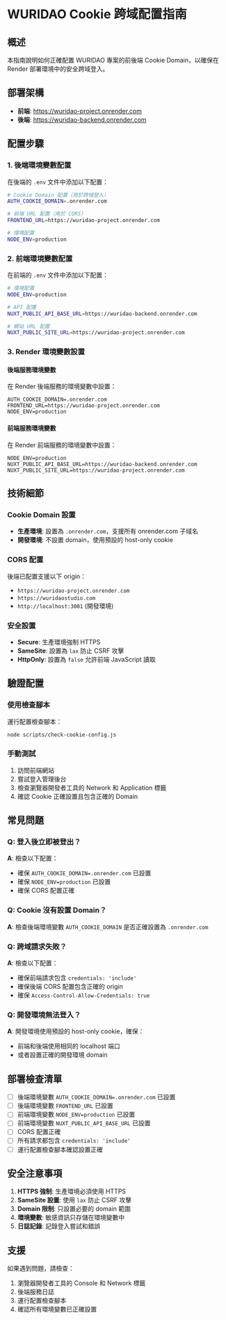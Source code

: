 # WURIDAO Cookie 跨域配置指南

## 概述

本指南說明如何正確配置 WURIDAO 專案的前後端 Cookie Domain，以確保在 Render 部署環境中的安全跨域登入。

## 部署架構

- **前端**: https://wuridao-project.onrender.com
- **後端**: https://wuridao-backend.onrender.com

## 配置步驟

### 1. 後端環境變數配置

在後端的 `.env` 文件中添加以下配置：

```bash
# Cookie Domain 配置（用於跨域登入）
AUTH_COOKIE_DOMAIN=.onrender.com

# 前端 URL 配置（用於 CORS）
FRONTEND_URL=https://wuridao-project.onrender.com

# 環境配置
NODE_ENV=production
```

### 2. 前端環境變數配置

在前端的 `.env` 文件中添加以下配置：

```bash
# 環境配置
NODE_ENV=production

# API 配置
NUXT_PUBLIC_API_BASE_URL=https://wuridao-backend.onrender.com

# 網站 URL 配置
NUXT_PUBLIC_SITE_URL=https://wuridao-project.onrender.com
```

### 3. Render 環境變數設置

#### 後端服務環境變數

在 Render 後端服務的環境變數中設置：

```
AUTH_COOKIE_DOMAIN=.onrender.com
FRONTEND_URL=https://wuridao-project.onrender.com
NODE_ENV=production
```

#### 前端服務環境變數

在 Render 前端服務的環境變數中設置：

```
NODE_ENV=production
NUXT_PUBLIC_API_BASE_URL=https://wuridao-backend.onrender.com
NUXT_PUBLIC_SITE_URL=https://wuridao-project.onrender.com
```

## 技術細節

### Cookie Domain 設置

- **生產環境**: 設置為 `.onrender.com`，支援所有 onrender.com 子域名
- **開發環境**: 不設置 domain，使用預設的 host-only cookie

### CORS 配置

後端已配置支援以下 origin：
- `https://wuridao-project.onrender.com`
- `https://wuridaostudio.com`
- `http://localhost:3001` (開發環境)

### 安全設置

- **Secure**: 生產環境強制 HTTPS
- **SameSite**: 設置為 `lax` 防止 CSRF 攻擊
- **HttpOnly**: 設置為 `false` 允許前端 JavaScript 讀取

## 驗證配置

### 使用檢查腳本

運行配置檢查腳本：

```bash
node scripts/check-cookie-config.js
```

### 手動測試

1. 訪問前端網站
2. 嘗試登入管理後台
3. 檢查瀏覽器開發者工具的 Network 和 Application 標籤
4. 確認 Cookie 正確設置且包含正確的 Domain

## 常見問題

### Q: 登入後立即被登出？

**A**: 檢查以下配置：
- 確保 `AUTH_COOKIE_DOMAIN=.onrender.com` 已設置
- 確保 `NODE_ENV=production` 已設置
- 確保 CORS 配置正確

### Q: Cookie 沒有設置 Domain？

**A**: 檢查後端環境變數 `AUTH_COOKIE_DOMAIN` 是否正確設置為 `.onrender.com`

### Q: 跨域請求失敗？

**A**: 檢查以下配置：
- 確保前端請求包含 `credentials: 'include'`
- 確保後端 CORS 配置包含正確的 origin
- 確保 `Access-Control-Allow-Credentials: true`

### Q: 開發環境無法登入？

**A**: 開發環境使用預設的 host-only cookie，確保：
- 前端和後端使用相同的 localhost 端口
- 或者設置正確的開發環境 domain

## 部署檢查清單

- [ ] 後端環境變數 `AUTH_COOKIE_DOMAIN=.onrender.com` 已設置
- [ ] 後端環境變數 `FRONTEND_URL` 已設置
- [ ] 前端環境變數 `NODE_ENV=production` 已設置
- [ ] 前端環境變數 `NUXT_PUBLIC_API_BASE_URL` 已設置
- [ ] CORS 配置正確
- [ ] 所有請求都包含 `credentials: 'include'`
- [ ] 運行配置檢查腳本確認設置正確

## 安全注意事項

1. **HTTPS 強制**: 生產環境必須使用 HTTPS
2. **SameSite 設置**: 使用 `lax` 防止 CSRF 攻擊
3. **Domain 限制**: 只設置必要的 domain 範圍
4. **環境變數**: 敏感資訊只存儲在環境變數中
5. **日誌記錄**: 記錄登入嘗試和錯誤

## 支援

如果遇到問題，請檢查：
1. 瀏覽器開發者工具的 Console 和 Network 標籤
2. 後端服務日誌
3. 運行配置檢查腳本
4. 確認所有環境變數已正確設置
